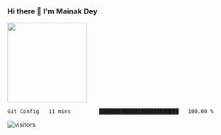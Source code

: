 ### Hi there 👋 I'm Mainak Dey 


<img height="180em" src="https://github-readme-stats.vercel.app/api?username=Mainakdey1&show_icons=true&hide_border=true&&count_private=true&include_all_commits=true" />

<!--START_SECTION:waka-->
```text
Git Config   11 mins         █████████████████████████   100.00 % 
```
<!--END_SECTION:waka-->

![visitors](https://visitor-badge.glitch.me/badge?page_id=${Mainakdey1}.${Mainakdey1})

